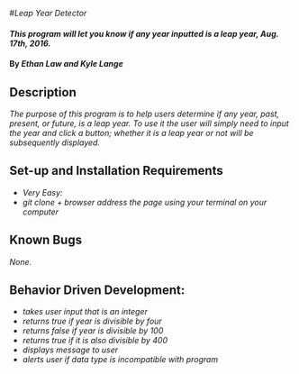 #_Leap Year Detector_

#### _This program will let you know if any year inputted is a leap year, Aug. 17th, 2016._

#### By _Ethan Law and Kyle Lange_

## Description

_The purpose of this program is to help users determine if any year, past, present, or future, is a leap year.  To use it the user will simply need to input the year and click a button; whether it is a leap year or not will be subsequently displayed._

## Set-up and Installation Requirements

* _Very Easy:_  
* _git clone + browser address the page using your terminal on your computer_

## Known Bugs

_None._

 ## Behavior Driven Development:

 * _takes user input that is an integer_
 * _returns true if year is divisible by four_
 * _returns false if year is divisible by 100_
 * _returns true if it is also divisible by 400_
 * _displays message to user_
 * _alerts user if data type is incompatible with program_
